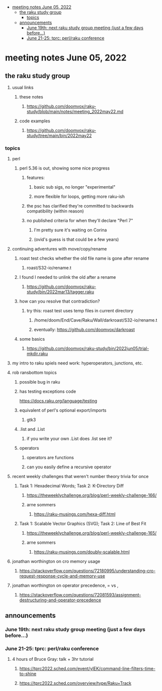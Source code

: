 - [meeting notes June 05, 2022](#orgc7b4ac4)
  - [the raku study group](#orgb84b0a1)
    - [topics](#org990a95d)
  - [announcements](#orgace0ac5)
    - [June 19th: next raku study group meeting (just a few days before&#x2026;)](#org30ee6ce)
    - [June 21-25: tprc: perl/raku conference](#orgaad75a6)


<a id="orgc7b4ac4"></a>

# meeting notes June 05, 2022


<a id="orgb84b0a1"></a>

## the raku study group

1.  usual links

    1.  these notes
    
        1.  <https://github.com/doomvox/raku-study/blob/main/notes/meeting_2022may22.md>
    
    2.  code examples
    
        1.  <https://github.com/doomvox/raku-study/tree/main/bin/2022may22>


<a id="org990a95d"></a>

### topics

1.  perl

    1.  perl 5.36 is out, showing some nice progress
    
        1.  features:
        
            1.  basic sub sigs, no longer "experimental"
            
            2.  more flexible for loops, getting more raku-ish
        
        2.  the psc has clarified they're committed to backwards compatibility (within reason)
        
        3.  no published criteria for when they'll declare "Perl 7"
        
            1.  I'm pretty sure it's waiting on Corina
            
            2.  (ovid's guess is that could be a few years)

2.  continuing adventures with move/copy/rename

    1.  roast test checks whether the old file name is gone after rename
    
        1.  roast/S32-io/rename.t
    
    2.  I found I needed to unlink the old after a rename
    
        1.  <https://github.com/doomvox/raku-study/bin/2022mar13/tagger.raku>
    
    3.  how can you resolve that contradiction?
    
        1.  try this: roast test uses temp files in current directory
        
            1.  /home/doom/End/Cave/Raku/Wall/darkroast/S32-io/rename.t
            
            2.  eventually: <https://github.com/doomvox/darkroast>
    
    4.  some basics
    
        1.  <https://github.com/doomvox/raku-study/bin/2022jun05/trial-mkdir.raku>

3.  my intro to raku spiels need work: hyperoperators, junctions, etc.

4.  rob ransbottom topics

    1.  possible bug in raku
    
    2.  has testing exceptions code
    
        <https://docs.raku.org/language/testing>
    
    3.  equivalent of perl's optional export/imports
    
        1.  gtk3
    
    4.  .list and .List
    
        1.  if you write your own .List does .list see it?
    
    5.  operators
    
        1.  operators are functions
        
        2.  can you easily define a recursive operator

5.  recent weekly challenges that weren't number theory trivia for once

    1.  Task 1: Hexadecimal Words; Task 2: K-Directory Diff
    
        1.  <https://theweeklychallenge.org/blog/perl-weekly-challenge-166/>
        
        2.  arne sommers
        
            1.  <https://raku-musings.com/hexa-diff.html>
    
    2.  Task 1: Scalable Vector Graphics (SVG); Task 2: Line of Best Fit
    
        1.  <https://theweeklychallenge.org/blog/perl-weekly-challenge-165/>
        
        2.  arne sommers
        
            1.  <https://raku-musings.com/doubly-scalable.html>

6.  jonathan worthington on cro memory usage

    1.  <https://stackoverflow.com/questions/72180995/understanding-cro-request-response-cycle-and-memory-use>

7.  jonathan worthington on operator precedence, = vs ,

    1.  <https://stackoverflow.com/questions/72081593/assignment-destructuring-and-operator-precedence>


<a id="orgace0ac5"></a>

## announcements


<a id="org30ee6ce"></a>

### June 19th: next raku study group meeting (just a few days before&#x2026;)


<a id="orgaad75a6"></a>

### June 21-25: tprc: perl/raku conference

1.  4 hours of Bruce Gray: talk + 3hr tutorial

    1.  <https://tprc2022.sched.com/event/ylEK/command-line-filters-time-to-shine>
    
    2.  <https://tprc2022.sched.com/overview/type/Raku+Track>
